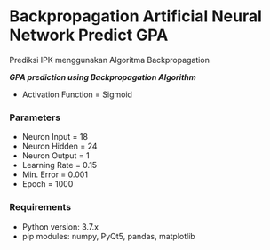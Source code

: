 # Backpropagation Artificial Neural Network Predict GPA
Prediksi IPK menggunakan Algoritma Backpropagation

***GPA prediction using Backpropagation Algorithm***
* Activation Function = Sigmoid
### Parameters
* Neuron Input  = 18
* Neuron Hidden = 24
* Neuron Output = 1
* Learning Rate = 0.15
* Min. Error    = 0.001
* Epoch         = 1000
### Requirements
* Python version: 3.7.x
* pip modules: numpy, PyQt5, pandas, matplotlib
